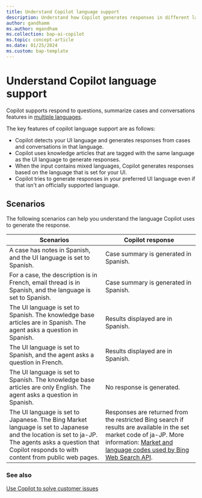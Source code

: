 ```yaml
---
title: Understand Copilot language support
description: Understand how Copilot generates responses in different languages
author: gandhamm
ms.author: mgandham
ms.collection: bap-ai-copilot
ms.topic: concept-article 
ms.date: 01/25/2024
ms.custom: bap-template 
---
```


# Understand Copilot language support

Copilot supports respond to questions, summarize cases and conversations features in [multiple languages](../administer/cs-region-availability-service-limits.md#language-support-for-ai-based-analytics-and-insights-in-customer-service).

The key features of copilot language support are as follows:

- Copilot detects your UI language and generates responses from cases and conversations in that language. 
- Copilot uses knowledge articles that are tagged with the same language as the UI language to generate responses.
- When the input contains mixed languages, Copilot generates responses based on the language that is set for your UI.
- Copilot tries to generate responses in your preferred UI language even if that isn't an officially supported language.

## Scenarios

The following scenarios can help you understand the language Copilot uses to generate the response.

| Scenarios | Copilot response | 
| --- | --- | 
|A case has notes in Spanish, and the UI language is set to Spanish. | Case summary is generated in Spanish. |
| For a case, the description is in French, email thread is in Spanish, and the language is set to Spanish. | Case summary is generated in Spanish. |
| The UI language is set to Spanish. The knowledge base articles are in Spanish. The agent asks a question in Spanish. | Results displayed are in Spanish. |
| The  UI language is set to Spanish, and the agent asks a question in French. | Results displayed are in Spanish. |
|  The UI language is set to Spanish. The knowledge base articles are only English. The agent asks a question in Spanish.| No response is generated. |
| The UI language is set to Japanese. The Bing Market language is set to Japanese and the location is set to ja-JP. The agents asks a question that Copilot responds to with content from public web pages. | Responses are returned from the restricted Bing search if results are available in the set market code of ja-JP. More information: [Market and language codes used by Bing Web Search API](/bing/search-apis/bing-web-search/reference/market-codes). |


### See also

[Use Copilot to solve customer issues](../use/use-copilot-features.md)
